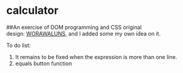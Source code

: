 # calculator
##An exercise of DOM programming and CSS
original design: [WORAWALUNS](https://dribbble.com/shots/2320805--Freebie-Calculator-UI-Sketch), and I added some my own idea on it.

To do list:  
1. It remains to be fixed when the expression is more than one line.  
2. equals button function

